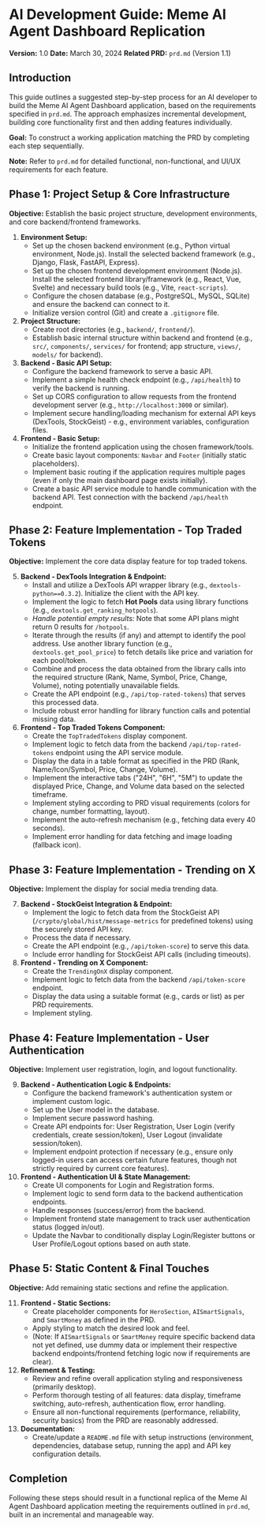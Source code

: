 # AI Development Guide: Meme AI Agent Dashboard Replication

**Version:** 1.0
**Date:** March 30, 2024
**Related PRD:** `prd.md` (Version 1.1)

## Introduction

This guide outlines a suggested step-by-step process for an AI developer to build the Meme AI Agent Dashboard application, based on the requirements specified in `prd.md`. The approach emphasizes incremental development, building core functionality first and then adding features individually.

**Goal:** To construct a working application matching the PRD by completing each step sequentially.

**Note:** Refer to `prd.md` for detailed functional, non-functional, and UI/UX requirements for each feature.

## Phase 1: Project Setup & Core Infrastructure

**Objective:** Establish the basic project structure, development environments, and core backend/frontend frameworks.

1.  **Environment Setup:**
    *   Set up the chosen backend environment (e.g., Python virtual environment, Node.js). Install the selected backend framework (e.g., Django, Flask, FastAPI, Express).
    *   Set up the chosen frontend development environment (Node.js). Install the selected frontend library/framework (e.g., React, Vue, Svelte) and necessary build tools (e.g., Vite, `react-scripts`).
    *   Configure the chosen database (e.g., PostgreSQL, MySQL, SQLite) and ensure the backend can connect to it.
    *   Initialize version control (Git) and create a `.gitignore` file.
2.  **Project Structure:**
    *   Create root directories (e.g., `backend/`, `frontend/`).
    *   Establish basic internal structure within backend and frontend (e.g., `src/`, `components/`, `services/` for frontend; app structure, `views/`, `models/` for backend).
3.  **Backend - Basic API Setup:**
    *   Configure the backend framework to serve a basic API.
    *   Implement a simple health check endpoint (e.g., `/api/health`) to verify the backend is running.
    *   Set up CORS configuration to allow requests from the frontend development server (e.g., `http://localhost:3000` or similar).
    *   Implement secure handling/loading mechanism for external API keys (DexTools, StockGeist) - e.g., environment variables, configuration files.
4.  **Frontend - Basic Setup:**
    *   Initialize the frontend application using the chosen framework/tools.
    *   Create basic layout components: `Navbar` and `Footer` (initially static placeholders).
    *   Implement basic routing if the application requires multiple pages (even if only the main dashboard page exists initially).
    *   Create a basic API service module to handle communication with the backend API. Test connection with the backend `/api/health` endpoint.

## Phase 2: Feature Implementation - Top Traded Tokens

**Objective:** Implement the core data display feature for top traded tokens.

5.  **Backend - DexTools Integration & Endpoint:**
    *   Install and utilize a DexTools API wrapper library (e.g., `dextools-python==0.3.2`). Initialize the client with the API key.
    *   Implement the logic to fetch **Hot Pools** data using library functions (e.g., `dextools.get_ranking_hotpools`).
    *   *Handle potential empty results:* Note that some API plans might return 0 results for `/hotpools`.
    *   Iterate through the results (if any) and attempt to identify the pool address. Use another library function (e.g., `dextools.get_pool_price`) to fetch details like price and variation for each pool/token.
    *   Combine and process the data obtained from the library calls into the required structure (Rank, Name, Symbol, Price, Change, Volume), noting potentially unavailable fields.
    *   Create the API endpoint (e.g., `/api/top-rated-tokens`) that serves this processed data.
    *   Include robust error handling for library function calls and potential missing data.
6.  **Frontend - Top Traded Tokens Component:**
    *   Create the `TopTradedTokens` display component.
    *   Implement logic to fetch data from the backend `/api/top-rated-tokens` endpoint using the API service module.
    *   Display the data in a table format as specified in the PRD (Rank, Name/Icon/Symbol, Price, Change, Volume).
    *   Implement the interactive tabs ("24H", "6H", "5M") to update the displayed Price, Change, and Volume data based on the selected timeframe.
    *   Implement styling according to PRD visual requirements (colors for change, number formatting, layout).
    *   Implement the auto-refresh mechanism (e.g., fetching data every 40 seconds).
    *   Implement error handling for data fetching and image loading (fallback icon).

## Phase 3: Feature Implementation - Trending on X

**Objective:** Implement the display for social media trending data.

7.  **Backend - StockGeist Integration & Endpoint:**
    *   Implement the logic to fetch data from the StockGeist API (`/crypto/global/hist/message-metrics` for predefined tokens) using the securely stored API key.
    *   Process the data if necessary.
    *   Create the API endpoint (e.g., `/api/token-score`) to serve this data.
    *   Include error handling for StockGeist API calls (including timeouts).
8.  **Frontend - Trending on X Component:**
    *   Create the `TrendingOnX` display component.
    *   Implement logic to fetch data from the backend `/api/token-score` endpoint.
    *   Display the data using a suitable format (e.g., cards or list) as per PRD requirements.
    *   Implement styling.

## Phase 4: Feature Implementation - User Authentication

**Objective:** Implement user registration, login, and logout functionality.

9.  **Backend - Authentication Logic & Endpoints:**
    *   Configure the backend framework's authentication system or implement custom logic.
    *   Set up the User model in the database.
    *   Implement secure password hashing.
    *   Create API endpoints for: User Registration, User Login (verify credentials, create session/token), User Logout (invalidate session/token).
    *   Implement endpoint protection if necessary (e.g., ensure only logged-in users can access certain future features, though not strictly required by current core features).
10. **Frontend - Authentication UI & State Management:**
    *   Create UI components for Login and Registration forms.
    *   Implement logic to send form data to the backend authentication endpoints.
    *   Handle responses (success/error) from the backend.
    *   Implement frontend state management to track user authentication status (logged in/out).
    *   Update the Navbar to conditionally display Login/Register buttons or User Profile/Logout options based on auth state.

## Phase 5: Static Content & Final Touches

**Objective:** Add remaining static sections and refine the application.

11. **Frontend - Static Sections:**
    *   Create placeholder components for `HeroSection`, `AISmartSignals`, and `SmartMoney` as defined in the PRD.
    *   Apply styling to match the desired look and feel.
    *   (Note: If `AISmartSignals` or `SmartMoney` require specific backend data not yet defined, use dummy data or implement their respective backend endpoints/frontend fetching logic now if requirements are clear).
12. **Refinement & Testing:**
    *   Review and refine overall application styling and responsiveness (primarily desktop).
    *   Perform thorough testing of all features: data display, timeframe switching, auto-refresh, authentication flow, error handling.
    *   Ensure all non-functional requirements (performance, reliability, security basics) from the PRD are reasonably addressed.
13. **Documentation:**
    *   Create/update a `README.md` file with setup instructions (environment, dependencies, database setup, running the app) and API key configuration details.

## Completion

Following these steps should result in a functional replica of the Meme AI Agent Dashboard application meeting the requirements outlined in `prd.md`, built in an incremental and manageable way. 
